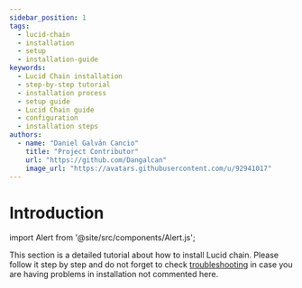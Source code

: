 ```yaml
---
sidebar_position: 1
tags:
  - lucid-chain
  - installation
  - setup
  - installation-guide
keywords:
  - Lucid Chain installation
  - step-by-step tutorial
  - installation process
  - setup guide
  - Lucid Chain guide
  - configuration
  - installation steps
authors: 
  - name: "Daniel Galván Cancio"
    title: "Project Contributor"
    url: "https://github.com/Dangalcan"
    image_url: "https://avatars.githubusercontent.com/u/92941017"
---
```


# Introduction

import Alert from '@site/src/components/Alert.js';

This section is a detailed tutorial about how to install Lucid chain. Please follow it step by step and do not forget to check [troubleshooting](../Troubleshooting/Troubleshooting-introduction.md) in case you are having problems in installation not commented here.
